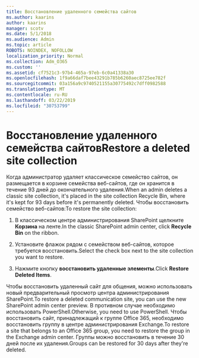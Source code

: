 ```yaml
---
title: Восстановление удаленного семейства сайтов
ms.author: kaarins
author: kaarins
manager: scotv
ms.date: 5/1/2018
ms.audience: Admin
ms.topic: article
ROBOTS: NOINDEX, NOFOLLOW
localization_priority: Normal
ms.collection: Adm_O365
ms.custom: ''
ms.assetid: cf7521c3-97b4-465a-97eb-6c0a41338a30
ms.openlocfilehash: 1f9a66daf7bee43291b785b6260aec8725ee782f
ms.sourcegitcommit: 03a156a9c9740521155a30775492c7dff0982588
ms.translationtype: MT
ms.contentlocale: ru-RU
ms.lasthandoff: 03/22/2019
ms.locfileid: "30753799"
---
```

# <a name="restore-a-deleted-site-collection"></a><span data-ttu-id="212c9-102">Восстановление удаленного семейства сайтов</span><span class="sxs-lookup"><span data-stu-id="212c9-102">Restore a deleted site collection</span></span>

<span data-ttu-id="212c9-103">Когда администратор удаляет классическое семейство сайтов, он размещается в корзине семейства веб-сайтов, где он хранится в течение 93 дней до окончательного удаления.</span><span class="sxs-lookup"><span data-stu-id="212c9-103">When an admin deletes a classic site collection, it's placed in the site collection Recycle Bin, where it's kept for 93 days before it's permanently deleted.</span></span> <span data-ttu-id="212c9-104">Чтобы восстановить семейство веб-сайтов:</span><span class="sxs-lookup"><span data-stu-id="212c9-104">To restore the site collection:</span></span>
  
1. <span data-ttu-id="212c9-105">В классическом центре администрирования SharePoint щелкните **Корзина** на ленте.</span><span class="sxs-lookup"><span data-stu-id="212c9-105">In the classic SharePoint admin center, click **Recycle Bin** on the ribbon.</span></span> 
    
2. <span data-ttu-id="212c9-106">Установите флажок рядом с семейством веб-сайтов, которое требуется восстановить.</span><span class="sxs-lookup"><span data-stu-id="212c9-106">Select the check box next to the site collection you want to restore.</span></span>
    
3. <span data-ttu-id="212c9-107">Нажмите кнопку **восстановить удаленные элементы**.</span><span class="sxs-lookup"><span data-stu-id="212c9-107">Click **Restore Deleted Items**.</span></span>
    
<span data-ttu-id="212c9-108">Чтобы восстановить удаленный сайт для общения, можно использовать новый предварительный просмотр центра администрирования SharePoint.</span><span class="sxs-lookup"><span data-stu-id="212c9-108">To restore a deleted communication site, you can use the new SharePoint admin center preview.</span></span> <span data-ttu-id="212c9-109">В противном случае необходимо использовать PowerShell.</span><span class="sxs-lookup"><span data-stu-id="212c9-109">Otherwise, you need to use PowerShell.</span></span> <span data-ttu-id="212c9-110">Чтобы восстановить сайт, принадлежащий к группе Office 365, необходимо восстановить группу в центре администрирования Exchange.</span><span class="sxs-lookup"><span data-stu-id="212c9-110">To restore a site that belongs to an Office 365 group, you need to restore the group in the Exchange admin center.</span></span> <span data-ttu-id="212c9-111">Группы можно восстановить в течение 30 дней после их удаления.</span><span class="sxs-lookup"><span data-stu-id="212c9-111">Groups can be restored for 30 days after they're deleted.</span></span>
  

